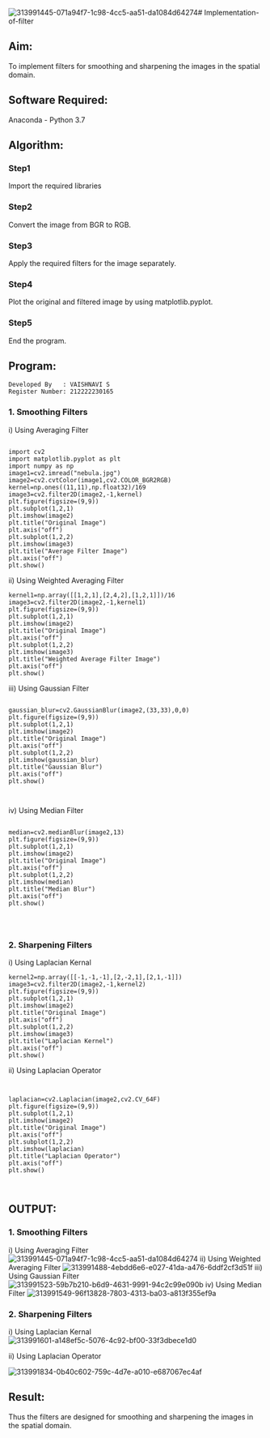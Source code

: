 ![313991445-071a94f7-1c98-4cc5-aa51-da1084d64274](https://github.com/Vaishnavi-saravanan/Implementation-of-filter/assets/118541897/2b896d96-175f-455b-b8ea-1a5cca46dd00)# Implementation-of-filter
## Aim:
To implement filters for smoothing and sharpening the images in the spatial domain.

## Software Required:
Anaconda - Python 3.7

## Algorithm:
### Step1
Import the required libraries
### Step2
Convert the image from BGR to RGB.
### Step3
Apply the required filters for the image separately.
### Step4
Plot the original and filtered image by using matplotlib.pyplot.
### Step5
End the program.
## Program:
```
Developed By   : VAISHNAVI S
Register Number: 212222230165
```


### 1. Smoothing Filters

i) Using Averaging Filter
```

import cv2
import matplotlib.pyplot as plt
import numpy as np
image1=cv2.imread("nebula.jpg")
image2=cv2.cvtColor(image1,cv2.COLOR_BGR2RGB)
kernel=np.ones((11,11),np.float32)/169
image3=cv2.filter2D(image2,-1,kernel)
plt.figure(figsize=(9,9))
plt.subplot(1,2,1)
plt.imshow(image2)
plt.title("Original Image")
plt.axis("off")
plt.subplot(1,2,2)
plt.imshow(image3)
plt.title("Average Filter Image")
plt.axis("off")
plt.show()

```
ii) Using Weighted Averaging Filter
```
kernel1=np.array([[1,2,1],[2,4,2],[1,2,1]])/16
image3=cv2.filter2D(image2,-1,kernel1)
plt.figure(figsize=(9,9))
plt.subplot(1,2,1)
plt.imshow(image2)
plt.title("Original Image")
plt.axis("off")
plt.subplot(1,2,2)
plt.imshow(image3)
plt.title("Weighted Average Filter Image")
plt.axis("off")
plt.show()

```
iii) Using Gaussian Filter
```

gaussian_blur=cv2.GaussianBlur(image2,(33,33),0,0)
plt.figure(figsize=(9,9))
plt.subplot(1,2,1)
plt.imshow(image2)
plt.title("Original Image")
plt.axis("off")
plt.subplot(1,2,2)
plt.imshow(gaussian_blur)
plt.title("Gaussian Blur")
plt.axis("off")
plt.show()



```

iv) Using Median Filter
```

median=cv2.medianBlur(image2,13)
plt.figure(figsize=(9,9))
plt.subplot(1,2,1)
plt.imshow(image2)
plt.title("Original Image")
plt.axis("off")
plt.subplot(1,2,2)
plt.imshow(median)
plt.title("Median Blur")
plt.axis("off")
plt.show()




```

### 2. Sharpening Filters
i) Using Laplacian Kernal
```
kernel2=np.array([[-1,-1,-1],[2,-2,1],[2,1,-1]])
image3=cv2.filter2D(image2,-1,kernel2)
plt.figure(figsize=(9,9))
plt.subplot(1,2,1)
plt.imshow(image2)
plt.title("Original Image")
plt.axis("off")
plt.subplot(1,2,2)
plt.imshow(image3)
plt.title("Laplacian Kernel")
plt.axis("off")
plt.show()

```
ii) Using Laplacian Operator
```


laplacian=cv2.Laplacian(image2,cv2.CV_64F)
plt.figure(figsize=(9,9))
plt.subplot(1,2,1)
plt.imshow(image2)
plt.title("Original Image")
plt.axis("off")
plt.subplot(1,2,2)
plt.imshow(laplacian)
plt.title("Laplacian Operator")
plt.axis("off")
plt.show()



```

## OUTPUT:
### 1. Smoothing Filters

i) Using Averaging Filter
![313991445-071a94f7-1c98-4cc5-aa51-da1084d64274](https://github.com/Vaishnavi-saravanan/Implementation-of-filter/assets/118541897/330176b4-1edc-44a1-ad28-9574c7c0d8f6)
ii) Using Weighted Averaging Filter
![313991488-4ebdd6e6-e027-41da-a476-6ddf2cf3d51f](https://github.com/Vaishnavi-saravanan/Implementation-of-filter/assets/118541897/8ebd704c-0a2d-4df1-8da0-90179b642d7d)
iii) Using Gaussian Filter
![313991523-59b7b210-b6d9-4631-9991-94c2c99e090b](https://github.com/Vaishnavi-saravanan/Implementation-of-filter/assets/118541897/cc8cc40f-760c-4ede-a846-1601c0c7acb7)
iv) Using Median Filter
![313991549-96f13828-7803-4313-ba03-a813f355ef9a](https://github.com/Vaishnavi-saravanan/Implementation-of-filter/assets/118541897/962e17bf-31d6-4edd-aae5-d40a0b1fe823)

### 2. Sharpening Filters

i) Using Laplacian Kernal
![313991601-a148ef5c-5076-4c92-bf00-33f3dbece1d0](https://github.com/Vaishnavi-saravanan/Implementation-of-filter/assets/118541897/9e1a386f-a577-45b2-9987-a0e84f52658d)

ii) Using Laplacian Operator

![313991834-0b40c602-759c-4d7e-a010-e687067ec4af](https://github.com/Vaishnavi-saravanan/Implementation-of-filter/assets/118541897/3d2cc345-eec7-4f02-bb46-29896c90a8b3)

## Result:
Thus the filters are designed for smoothing and sharpening the images in the spatial domain.
